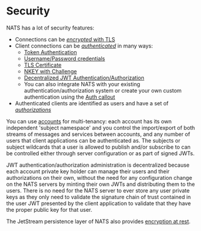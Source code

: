# Security

NATS has a lot of security features:

* Connections can be [_encrypted_ with TLS](/running-a-nats-service/configuration/securing_nats/tls.md)
* Client connections can be [_authenticated_](../running-a-nats-service/configuration/securing_nats/auth_intro/) in many ways:
  * [Token Authentication](../running-a-nats-service/configuration/securing_nats/auth_intro/tokens.md)
  * [Username/Password credentials](../running-a-nats-service/configuration/securing_nats/auth_intro/username_password.md)
  * [TLS Certificate](../running-a-nats-service/configuration/securing_nats/auth_intro/tls_mutual_auth.md)
  * [NKEY with Challenge](../running-a-nats-service/configuration/securing_nats/auth_intro/nkey_auth.md)
  * [Decentralized JWT Authentication/Authorization](../running-a-nats-service/configuration/securing_nats/jwt/)
  * You can also integrate NATS with your existing authentication/authorization system or create your own custom authentication using the [Auth callout](../running-a-nats-service/configuration/securing_nats/auth_callout)
* Authenticated clients are identified as users and have a set of [_authorizations_](../running-a-nats-service/configuration/securing_nats/authorization.md)

You can use [accounts](../running-a-nats-service/configuration/securing_nats/accounts.md) for multi-tenancy: each account has its own independent 'subject namespace' and you control the import/export of both streams of messages and services between accounts, and any number of users that client applications can be authenticated as. The subjects or subject wildcards that a user is allowed to publish and/or subscribe to can be controlled either through server configuration or as part of signed JWTs.

JWT authentication/authorization administration is decentralized because each account private key holder can manage their users and their authorizations on their own, without the need for any configuration change on the NATS servers by minting their own JWTs and distributing them to the users. There is no need for the NATS server to ever store any user private keys as they only need to validate the signature chain of trust contained in the user JWT presented by the client application to validate that they have the proper public key for that user.

The JetStream persistence layer of NATS also provides [encryption at rest](../running-a-nats-service/nats_admin/jetstream_admin/encryption_at_rest.md).
